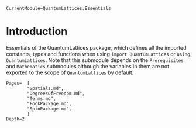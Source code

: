 ```@meta
CurrentModule=QuantumLattices.Essentials
```

# Introduction

Essentials of the QuantumLattices package, which defines all the imported constants, types and functions when using `import QuantumLattices` or `using QuantumLattices`. Note that this submodule depends on the `Prerequisites` and `Mathematics` submodules although the variables in them are not exported to the scope of `QuantumLattices` by default.

```@contents
Pages=  [
        "Spatials.md",
        "DegreesOfFreedom.md",
        "Terms.md",
        "FockPackage.md",
        "SpinPackage.md",
        ]
Depth=2
```
